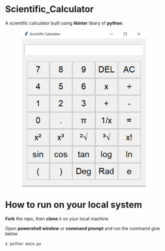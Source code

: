 # Scientific_Calculator
A scientific calculator built using <b>tkinter</b> libary of <b>python</b>.

<p align="center">
	<img src="calculator.png" height="500">
</p>


# How to run on your local system
<b>Fork</b> the repo, then <b>clone</b> it on your local machine

Open <b>powershell window</b> or <b>command prompt</b> and run the command give below

`$ python main.py`
